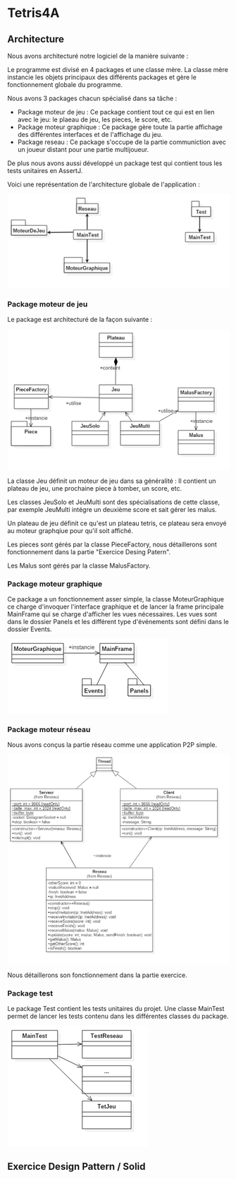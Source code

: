 # Tetris4A

## Architecture

Nous avons architecturé notre logiciel de la manière suivante :

Le programme est divisé en 4 packages et une classe mère. La classe mère instancie les objets principaux des différents packages et gère le fonctionnement globale du programme.

Nous avons 3 packages chacun spécialisé dans sa tâche :
- Package moteur de jeu : Ce package contient tout ce qui est en lien avec le jeu: le plaeau de jeu, les pieces, le score, etc.
- Package moteur graphique : Ce package gère toute la partie affichage des différentes interfaces et de l'affichage du jeu.
- Package reseau : Ce package s'occupe de la partie communiction avec un joueur distant pour une partie multijoueur.

De plus nous avons aussi développé un package test qui contient tous les tests unitaires en AssertJ.

Voici une représentation de l'architecture globale de l'application :

![alt tag](doc/package.png)

### Package moteur de jeu

Le package est architecturé de la façon suivante :

![alt tag](doc/moteurJeu.png)

La classe Jeu définit un moteur de jeu dans sa généralité : Il contient un plateau de jeu, une prochaine piece à tomber, un score, etc.

Les classes JeuSolo et JeuMulti sont des spécialisations de cette classe, par exemple JeuMulti intégre un deuxième score et sait gérer les malus.

Un plateau de jeu définit ce qu'est un plateau tetris, ce plateau sera envoyé au moteur graphqiue pour qu'il soit affiché.

Les pieces sont gérés par la classe PieceFactory, nous détaillerons sont fonctionnement dans la partie "Exercice Desing Patern".

Les Malus sont gérés par la classe MalusFactory.

### Package moteur graphique

Ce package a un fonctionnement asser simple, la classe MoteurGraphique ce charge d'invoquer l'interface graphique et de lancer la frame principale MainFrame qui se charge d'afficher les vues nécessaires. Les vues sont dans le dossier Panels et les différent type d'événements sont défini dans le dossier Events.

![alt tag](doc/moteurgraphique.png)

### Package moteur réseau

Nous avons conçus la partie réseau comme une application P2P simple.

![alt tag](doc/reseau.png)

Nous détaillerons son fonctionnement dans la partie exercice.

### Package test

Le package Test contient les tests unitaires du projet. Une classe MainTest permet de lancer les tests contenu dans les différentes classes du package.

![alt tag](doc/test.png)

## Exercice Design Pattern / Solid
